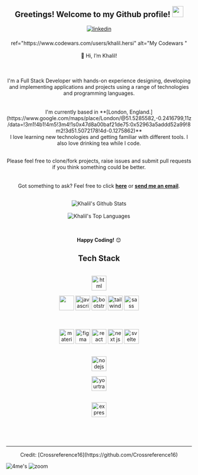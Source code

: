 

<div align="center">
<h2> Greetings! Welcome to my Github profile! <img src="https://github.com/abdoachhoubi/abdoachhoubi/blob/main/gifs/Hi.gif" width="30"></h2>
<a href="https://www.linkedin.com/in/khalil-h-bb487125a/" target="_blank">
<img src=https://img.shields.io/badge/linkedin-%2300acee.svg?color=405DE6&style=for-the-badge&logo=linkedin&logoColor=white alt=linkedin style="margin-bottom: 5px;" />
</a>

<br />
<br />
<a> ref="https://www.codewars.com/users/khalil.hersi" alt="My Codewars "<a/>
<br /> 
<br />
👋 Hi, I’m Khalil!
<br><br/>
<br><br/>
I'm a Full Stack Developer with hands-on experience designing, developing and implementing applications and projects using a range of technologies and programming languages.
<br />
<br><br/>
I'm currently based in **[London, England.](https://www.google.com/maps/place/London/@51.5285582,-0.2416799,11z/data=!3m1!4b1!4m5!3m4!1s0x47d8a00baf21de75:0x52963a5addd52a99!8m2!3d51.5072178!4d-0.1275862)**


<br />
I love learning new technologies and getting familiar with different tools. I also love drinking tea while I code.
<br />
<br />

Please feel free to clone/fork projects, raise issues and submit pull requests if you think something could be better.<br />
<br><br/>
Got something to ask? Feel free to click **[here](https://github.com/Crossreference16/Crossreference16/issues)** or <a href="mailto:khalil.hersi@outlook.com"><b>send me an email</b></a>.
<br />
<br />

<img align="center" src="https://github-readme-stats.vercel.app/api?username=Crossreference16&include_all_commits=true&count_publie=true&show_icons=true&line_height=30&title_color=CDB4DB&icon_color=CDB4DB&text_color=D3D3D3&bg_color=0A0A0A" alt="Khalil's Github Stats">
<br />
<br />
<img src="https://github-readme-stats.vercel.app/api/top-langs/?username=Crossreference16&layout=compact&theme=dark&bg_color=0A0A0A" alt="Khalil's Top Languages"/>
<br />
<br />
<br />

**Happy Coding!** 😊

</div>

<div align="center">

## Tech Stack

<br />
<a margin="10" href="https://developer.mozilla.org/en-US/docs/Web/HTML" target="_blank"><img margin="10px" height="40" src="" alt="html"></a>

<a margin="10" href="https://developer.mozilla.org/en-US/docs/Web/CSS" target="_blank"><img margin="10px" height="40" src=""></a>
<a margin="10" href="https://developer.mozilla.org/en-US/docs/Web/JavaScript" target="_blank"><img margin="10px" height="40" src="" alt="javascript"></a>
<a margin="10" href="https://getbootstrap.com" target="_blank"><img margin="10px" height="40" src="" alt="bootstrap"></a>
<a margin="10" href="https://tailwindcss.com" target="_blank"><img margin="10px" height="40" src="" alt="tailwind"></a>
<a margin="10" href="[https://sass-lang.com](https://developer.mozilla.org/en-US/docs/Web/JavaScript)" target="_blank"><img margin="10px" height="40" src="![javascript](https://user-images.githubusercontent.com/97889980/217124504-455ab965-2fef-4539-9e73-170d4276d615.svg)
" alt="sass"></a>
 
 
<br />
<br />
<a margin="10" href="https://mui.com" target="_blank"><img margin="10px" height="40" src="" alt="material ui"></a>
<a margin="10" href="https://figma.com" target="_blank"><img margin="10px" height="40" src="" alt="figma"></a>
<a margin="10" href="https://reactjs.org" target="_blank"><img margin="10px" height="40" src="" alt="react"></a>
<a margin="10" href="https://nextjs.org" target="_blank"><img margin="10px" height="40" src="" alt="next js"></a>
<a margin="10" href="https://svelte.dev" target="_blank"><img margin="10px" height="40" src="" alt="svelte"></a>

<br />
<br />

<a margin="10" href="https://nodejs.org" target="_blank"><img margin="10px" height="40" src="" alt="nodejs"></a>




<a margin="10" href="https://www.jetbrains.com/youtrack/" target="_blank"><img margin="10px" height="40" src="" alt="yourtrack"></a>
<br />
<br />


<a margin="10" href="https://spring.io/" target="_blank"><img margin="10px" height="40" src="" alt="express"></a>
</div>
<br />
<br />

<div align="center">
<br />
 


</div>

---

<div align="center">
Credit: [Crossreference16](https://github.com/Crossreference16)

</div>

![4me's](https://user-images.githubusercontent.com/97889980/217116391-3f833d22-1c04-4e7a-9f68-1ebd24c3f51b.gif) ![zoom](https://user-images.githubusercontent.com/97889980/217116755-72ebfb25-0c73-43a3-870d-7fad69f8fe94.gif)









<!---
Crossreference16/Crossreference16 is a ✨ special ✨ repository because its `README.md` (this file) appears on your GitHub profile.
You can click the Preview link to take a look at your changes.
--->
